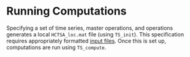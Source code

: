 # Running Computations
<!--{#sec:calculating}-->

Specifying a set of time series, master operations, and operations generates a local `HCTSA_loc.mat` file (using `TS_init`).
This specification requires appropriately formatted [input files](input_files.md).
Once this is set up, computations are run using `TS_compute`.